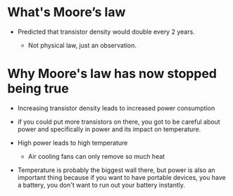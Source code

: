# What's Moore’s law 
- Predicted that transistor density would double every 2 years.

   - Not physical law, just an observation.

# Why Moore's law has now stopped being true 
- Increasing transistor density leads to increased power consumption        
- if you could put more transistors on there, you got to be careful about power and specifically in power and its impact on temperature.
- High power leads to high temperature

   - Air cooling fans can only remove so much heat

- Temperature is probably the biggest wall there, but power is also an important thing because if you want to have portable devices, you have a battery, you don't want to run out your battery instantly.

